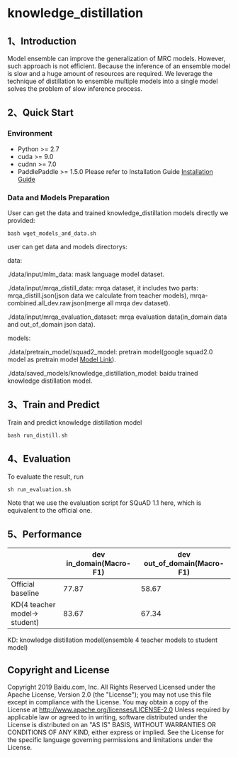 # knowledge_distillation

## 1、Introduction
Model ensemble can improve the generalization of MRC models. However, such approach is not efficient. Because the inference of an ensemble model is slow and a huge amount of resources are required. We leverage the technique of distillation to ensemble multiple models into a single model solves the problem of slow inference process.

## 2、Quick Start

### Environment
- Python >= 2.7
- cuda >= 9.0
- cudnn >= 7.0
- PaddlePaddle >= 1.5.0 Please refer to Installation Guide [Installation Guide](http://www.paddlepaddle.org/#quick-start)

### Data and Models Preparation
User can get the data and trained knowledge_distillation models directly we provided: 
```
bash wget_models_and_data.sh
```
user can get data and models directorys: 

data: 

./data/input/mlm_data: mask language model dataset.

./data/input/mrqa_distill_data: mrqa dataset, it includes two parts: mrqa_distill.json(json data we calculate from teacher models), mrqa-combined.all_dev.raw.json(merge all mrqa dev dataset). 

./data/input/mrqa_evaluation_dataset: mrqa evaluation data(in_domain data and out_of_domain json data).

models: 

./data/pretrain_model/squad2_model: pretrain model(google squad2.0 model as pretrain model [Model Link](https://worksheets.codalab.org/worksheets/0x3852e60a51d2444680606556d404c657)).

./data/saved_models/knowledge_distillation_model: baidu trained knowledge distillation model.

## 3、Train and Predict
Train and predict  knowledge distillation model
```
bash run_distill.sh
```

## 4、Evaluation
To evaluate the result, run
```
sh run_evaluation.sh
```
Note that we use the evaluation script for SQuAD 1.1 here, which is equivalent to the official one.

## 5、Performance

|  | dev in_domain(Macro-F1)| dev out_of_domain(Macro-F1) |
| ------------- | ------------ | ------------ |
| Official baseline | 77.87 | 58.67 |
| KD(4 teacher model-> student)| 83.67 | 67.34 |

KD: knowledge distillation model(ensemble 4 teacher models to student model)

## Copyright and License
Copyright 2019 Baidu.com, Inc. All Rights Reserved Licensed under the Apache License, Version 2.0 (the "License"); you may not use this file except in compliance with the License. You may obtain a copy of the License at http://www.apache.org/licenses/LICENSE-2.0 Unless required by applicable law or agreed to in writing, software distributed under the License is distributed on an "AS IS" BASIS, WITHOUT WARRANTIES OR CONDITIONS OF ANY KIND, either express or implied. See the License for the specific language governing permissions and
limitations under the License.


